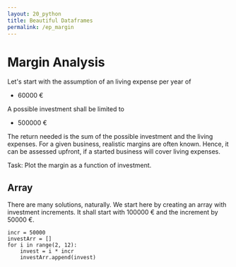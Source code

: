 ```yaml
---
layout: 20_python
title: Beautiful Dataframes
permalink: /ep_margin
---
```


# Margin Analysis

Let's start with the assumption of an living expense per year of
- 60000 €

A possible investment shall be limited to
- 500000 €

The return needed is the sum of the possible investment and the living expenses. For a given business, realistic margins are often known. Hence, it can be assessed upfront, if a started business will cover living expenses.

Task: Plot the margin as a function of investment. 


## Array

There are many solutions, naturally. 
We start here by creating an array with investment increments. It shall start with 100000 € and the increment by 50000 €.

> 
    incr = 50000
    investArr = []
    for i in range(2, 12):
        invest = i * incr 
        investArr.append(invest)







